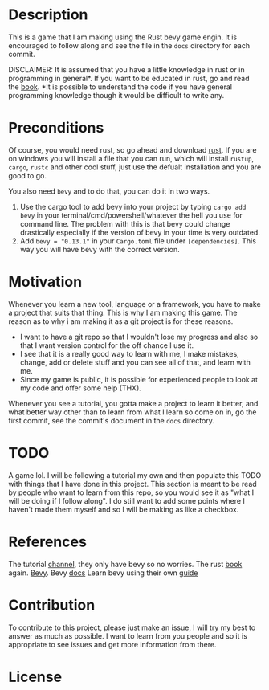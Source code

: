 # Description
This is a game that I am making using the Rust bevy game engin.
It is encouraged to follow along and see the file in the `docs` directory for each commit.

DISCLAIMER: It is assumed that you have a little knowledge in rust or in programming in general*. If you want to be educated in rust, go and read the [book](https://doc.rust-lang.org/book/).
*It is possible to understand the code if you have general programming knowledge though it would be difficult to write any.

# Preconditions
Of course, you would need rust, so go ahead and download [rust](https://www.rust-lang.org/tools/install).
If you are on windows you will install a file that you can run, which will install `rustup`, `cargo`, `rustc` and other cool stuff, just use the defualt installation and you are good to go.

You also need `bevy` and to do that, you can do it in two ways.
1. Use the cargo tool to add bevy into your project by typing `cargo add bevy` in your terminal/cmd/powershell/whatever the hell you use for command line. The problem with this is that bevy could change drastically especially if the version of bevy in your time is very outdated.
2. Add `bevy = "0.13.1"` in your `Cargo.toml` file under `[dependencies]`. This way you will have bevy with the correct version.

# Motivation
Whenever you learn a new tool, language or a framework, you have to make a project that suits that thing. This is why I am making this game.
The reason as to why i am making it as a git project is for these reasons.
- I want to have a git repo so that I wouldn't lose my progress and also so that I want version control for the off chance I use it.
- I see that it is a really good way to learn with me, I make mistakes, change, add or delete stuff and you can see all of that, and learn with me.
- Since my game is public, it is possible for experienced people to look at my code and offer some help (THX).

Whenever you see a tutorial, you gotta make a project to learn it better, and what better way other than to learn from what I learn so come on in, go the first commit, see the commit's document in the `docs` directory.

# TODO
A game lol.
I will be following a tutorial my own and then populate this TODO with things that I have done in this project.
This section is meant to be read by people who want to learn from this repo, so you would see it as "what I will be doing if I follow along".
I do still want to add some points where I haven't made them myself and so I will be making as like a checkbox.

# References
The tutorial [channel](https://youtube.com/@ZymartuGames?si=7-tbiM6Zgj8FxKy1), they only have bevy so no worries.
The rust [book](https://doc.rust-lang.org/book/) again.
[Bevy](https://bevyengine.org/).
Bevy [docs](https://docs.rs/bevy/latest/bevy/)
Learn bevy using their own [guide](https://bevyengine.org/learn/quick-start/introduction/)

# Contribution
To contribute to this project, please just make an issue, I will try my best to answer as much as possible. I want to learn from you people and so it is appropriate to see issues and get more information from there.

# License

